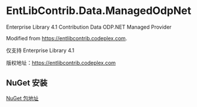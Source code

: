 # EntLibContrib.Data.ManagedOdpNet

Enterprise Library 4.1 Contribution Data ODP.NET Managed Provider

Modified from https://entlibcontrib.codeplex.com.

仅支持 Enterprise Library 4.1

版权地址：https://entlibcontrib.codeplex.com

## NuGet 安装

[NuGet 包地址](https://www.nuget.org/packages/EntLibContrib.Data.ManagedOdpNet)

